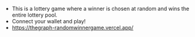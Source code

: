 - This is a lottery game where a winner is chosen at random and wins the entire lottery pool.
- Connect your wallet and play!
- https://thegraph-randomwinnergame.vercel.app/
